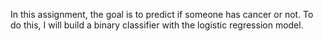 In this assignment, the goal is to predict if someone has cancer or not. To do this, I will build a binary classifier with the logistic regression model. 
